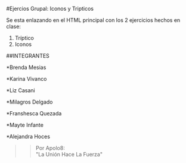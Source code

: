 #Ejercios Grupal: Iconos y Tripticos  

Se esta enlazando en el HTML principal con los 2 ejercicios hechos en clase:  

1. Tríptico  
2. Iconos  

##INTEGRANTES

*Brenda Mesias  

*Karina Vivanco  

*Liz Casani  

*Milagros Delgado  

*Franshesca Quezada  

*Mayte Infante  

*Alejandra Hoces  

>>Por Apolo8:  
>"La Unión Hace La Fuerza"  
